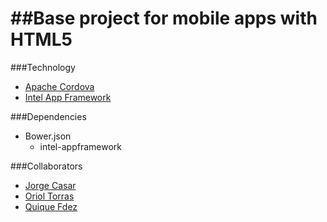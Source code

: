 ##Base project for mobile apps with HTML5
================================

###Technology
- [Apache Cordova](https://cordova.apache.org/)
- [Intel App Framework](http://app-framework-software.intel.com/)

###Dependencies
- Bower.json
	+ intel-appframework

###Collaborators
- [Jorge Casar](http://twitter.com/jorgecasar)
- [Oriol Torras](http://twitter.com/uriusfurius)
- [Quique Fdez](http://twitter.com/ckgrafico)
